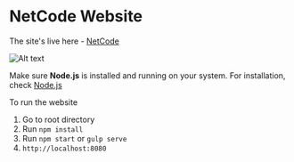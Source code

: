 # NetCode Website

The site's live here - <a href="http://netcode-website.herokuapp.com/">NetCode</a>

![Alt text](https://github.com/shadowkingbubba/NetCode-Website/blob/master/WebsiteScreenshot.png?raw=true)

Make sure **Node.js** is installed and running on your system. For installation, check <a href="https://nodejs.org/">Node.js</a>


To run the website
1. Go to root directory
2. Run ```npm install```
3. Run `npm start`  or  `gulp serve`
4. ```http://localhost:8080```



